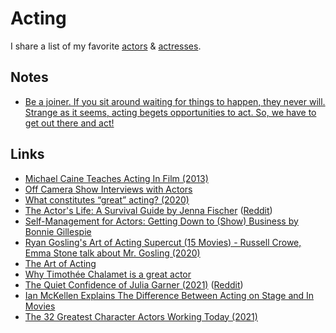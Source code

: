 # Acting

I share a list of my favorite [actors](https://www.imdb.com/list/ls099077697/) & [actresses](https://www.imdb.com/list/ls098138063/).

## Notes

- [Be a joiner. If you sit around waiting for things to happen, they never will. Strange as it seems, acting begets opportunities to act. So, we have to get out there and act!](https://www.reddit.com/r/acting/comments/jot9qu/read_jenna_fischers_book_on_acting/)

## Links

- [Michael Caine Teaches Acting In Film (2013)](https://www.youtube.com/watch?v=bZPLVDwEr7Y)
- [Off Camera Show Interviews with Actors](https://www.youtube.com/playlist?list=PL3AUS4PSeKCSMOiaA2b4vy1f_uR50wwMI)
- [What constitutes “great” acting? (2020)](https://www.reddit.com/r/TrueFilm/comments/hhaghf/what_constitutes_great_acting/)
- [The Actor's Life: A Survival Guide by Jenna Fischer](https://www.goodreads.com/book/show/32072974-the-actor-s-life) ([Reddit](https://www.reddit.com/r/acting/comments/jot9qu/read_jenna_fischers_book_on_acting/))
- [Self-Management for Actors: Getting Down to (Show) Business by Bonnie Gillespie](https://www.goodreads.com/book/show/404986.Self_Management_for_Actors)
- [Ryan Gosling's Art of Acting Supercut (15 Movies) - Russell Crowe, Emma Stone talk about Mr. Gosling (2020)](https://www.youtube.com/watch?v=4XCzALqmI08)
- [The Art of Acting](https://www.youtube.com/watch?v=cBavoLbuDBw)
- [Why Timothée Chalamet is a great actor](https://www.youtube.com/watch?v=s1Vte4n6SqI)
- [The Quiet Confidence of Julia Garner (2021)](https://www.rollingstone.com/tv/tv-features/julia-garner-ozark-assistant-inventing-anna-interview-1129080/) ([Reddit](https://www.reddit.com/r/television/comments/lnhnkw/the_quiet_confidence_of_julia_garner/))
- [Ian McKellen Explains The Difference Between Acting on Stage and In Movies](https://www.youtube.com/watch?v=QzOlVLDMLAQ)
- [The 32 Greatest Character Actors Working Today (2021)](https://www.vulture.com/article/best-character-actors.html)
